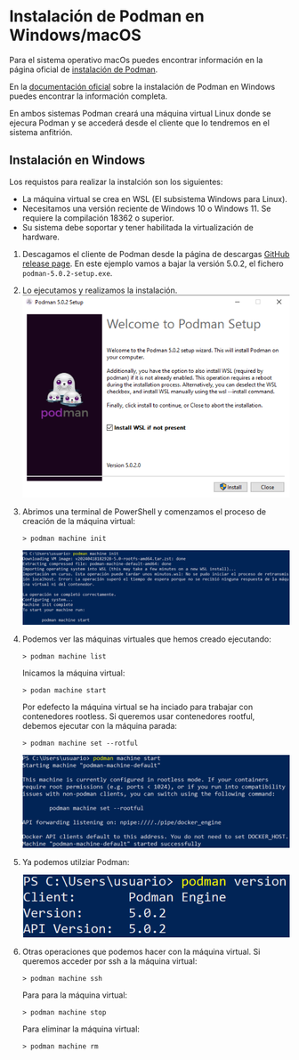 # Instalación de Podman en Windows/macOS

Para el sistema operativo macOs puedes encontrar información en la página oficial de [instalación de Podman](https://podman.io/docs/installation#macos).

En la [documentación oficial](https://github.com/containers/podman/blob/main/docs/tutorials/podman-for-windows.md) sobre la instalación de Podman en Windows puedes encontrar la información completa.

En ambos sistemas Podman creará una máquina virtual Linux donde se ejecura Podman y se accederá desde el cliente que lo tendremos en el sistema anfitrión.

## Instalación en Windows

Los requistos para realizar la instalción son los siguientes:

* La máquina virtual se crea en WSL (El subsistema Windows para Linux).
* Necesitamos una versión reciente de Windows 10 o Windows 11. Se requiere la compilación 18362 o superior.
* Su sistema debe soportar y tener habilitada la virtualización de hardware. 

1. Descagamos el cliente de Podman desde la página de descargas [GitHub release page](https://github.com/containers/podman/releases). En este ejemplo vamos a bajar la versión 5.0.2, el fichero `podman-5.0.2-setup.exe`.
2. Lo ejecutamos y realizamos la instalación.
    ![win](img/win1.png)
3. Abrimos una terminal de PowerShell y comenzamos el proceso de creación de la máquina virtual:

    ```
    > podman machine init
    ```

    ![win](img/win2.png)

4. Podemos ver las máquinas virtuales que hemos creado ejecutando:

    ```
    > podman machine list
    ```

    Inicamos la máquina virtual:

    ```
    > podan machine start
    ```
    Por edefecto la máquina virtual se ha inciado para trabajar con contenedores rootless. Si queremos usar contenedores rootful, debemos ejecutar con la máquina parada:

    ```
    > podman machine set --rotful
    ```
    ![win](img/win3.png)

5. Ya podemos utilziar Podman:

    ![win](img/win4.png)

6. Otras operaciones que podemos hacer con la máquina virtual. Si queremos acceder por ssh a la máquina virtual:

    ```
    > podman machine ssh
    ```

    Para para la máquina virtual:

    ```
    > podman machine stop
    ```

    Para eliminar la máquina virtual:

    ```
    > podman machine rm
    ```
